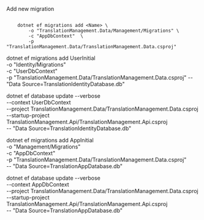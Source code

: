 
Add new migration
```dotnetcli

    dotnet ef migrations add <Name> \
        -o "TranslationManagement.Data/Management/Migrations" \
        -c "AppDbContext"  \
        -p "TranslationManagement.Data/TranslationManagement.Data.csproj"  

```

dotnet ef migrations add UserInitial \
    -o "Identity/Migrations" \
    -c "UserDbContext"  \
    -p "TranslationManagement.Data/TranslationManagement.Data.csproj" 
    -- "Data Source=TranslationIdentityDatabase.db" 

dotnet ef database update --verbose \
    --context UserDbContext \
    --project TranslationManagement.Data/TranslationManagement.Data.csproj \
    --startup-project TranslationManagement.Api/TranslationManagement.Api.csproj \
    -- "Data Source=TranslationIdentityDatabase.db" 



dotnet ef migrations add AppInitial \
    -o "Management/Migrations" \
    -c "AppDbContext"  \
    -p "TranslationManagement.Data/TranslationManagement.Data.csproj" \
    -- "Data Source=TranslationAppDatabase.db" 


dotnet ef database update --verbose \
    --context AppDbContext \
    --project TranslationManagement.Data/TranslationManagement.Data.csproj \
    --startup-project TranslationManagement.Api/TranslationManagement.Api.csproj \
    -- "Data Source=TranslationAppDatabase.db" 

